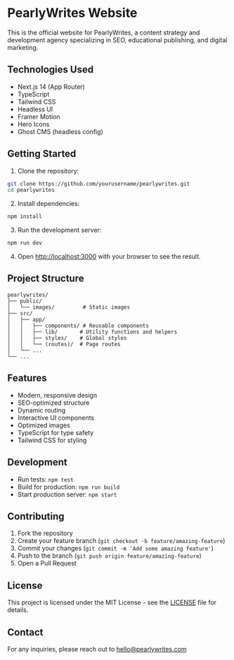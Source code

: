 # PearlyWrites Website

This is the official website for PearlyWrites, a content strategy and development agency specializing in SEO, educational publishing, and digital marketing.

## Technologies Used

- Next.js 14 (App Router)
- TypeScript
- Tailwind CSS
- Headless UI
- Framer Motion
- Hero Icons
- Ghost CMS (headless config)

## Getting Started

1. Clone the repository:
```bash
git clone https://github.com/yourusername/pearlywrites.git
cd pearlywrites
```

2. Install dependencies:
```bash
npm install
```

3. Run the development server:
```bash
npm run dev
```

4. Open [http://localhost:3000](http://localhost:3000) with your browser to see the result.

## Project Structure

```
pearlywrites/
├── public/
│   └── images/         # Static images
├── src/
│   ├── app/
│   │   ├── components/ # Reusable components
│   │   ├── lib/       # Utility functions and helpers
│   │   ├── styles/    # Global styles
│   │   └── (routes)/  # Page routes
│   └── ...
└── ...
```

## Features

- Modern, responsive design
- SEO-optimized structure
- Dynamic routing
- Interactive UI components
- Optimized images
- TypeScript for type safety
- Tailwind CSS for styling

## Development

- Run tests: `npm test`
- Build for production: `npm run build`
- Start production server: `npm start`

## Contributing

1. Fork the repository
2. Create your feature branch (`git checkout -b feature/amazing-feature`)
3. Commit your changes (`git commit -m 'Add some amazing feature'`)
4. Push to the branch (`git push origin feature/amazing-feature`)
5. Open a Pull Request

## License

This project is licensed under the MIT License - see the [LICENSE](LICENSE) file for details.

## Contact

For any inquiries, please reach out to hello@pearlywrites.com
